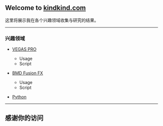## Welcome to [kindkind.com](http://kindkind.com)

这里将展示我在各个兴趣领域收集与研究的结果。

***

### 兴趣领域

* [VEGAS PRO]
    * Usage
    * Script
    
* [BMD Fusion FX]
    * Usage
    * Script
    
* [Python]



***

## 感谢你的访问

[VEGAS PRO]:https://github.com/kindkindcom/VEGAS_PRO
[BMD Fusion FX]:https://github.com/kindkindcom/Fusion_FX
[Python]:https://github.com/kindkindcom/Python
